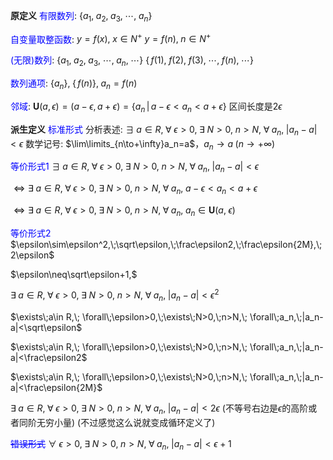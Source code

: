 **原定义**
<font color=blue>有限数列</font>: $\{a_1,\;a_2,\;a_3,\;\cdots,\;a_n\}$

<font color=blue>自变量取整函数</font>:
$y=f(x),\;x\in N^+$
$y=f(n),\;n\in N^+$

<font color=blue>(无限)数列</font>:
$\{a_1,\;a_2,\;a_3,\;\cdots,\;a_n,\;\cdots\}$
$\{\,f(1),\;f(2),\;f(3),\;\cdots,\;f(n),\;\cdots\}$

<font color=blue>数列通项</font>: $\{a_n\},\;\{\,f(n)\},\;a_n=f(n)$

<font color=blue>邻域</font>: $\mathbf{U}(a,\epsilon)=(a-\epsilon,a+\epsilon)=\{a_n\,|\,a-\epsilon<a_n<a+\epsilon\}$
区间长度是$2\epsilon$

**派生定义**
<font color=blue>标准形式</font>
分析表述: $\exists\;a\in R,\; \forall\;\epsilon>0,\;\exists\;N>0,\;n>N,\; \forall\;a_n,\;|a_n-a|<\epsilon$
数学记号: $\lim\limits_{n\to+\infty}a_n=a$，$a_n\to a\;(n\to+\infty)$

<font color=blue>等价形式1</font>
$\exists\;a\in R,\;
\forall\;\epsilon>0,\;\exists\;N>0,\;n>N,\;
\forall\;a_n,\;|a_n-a|<\epsilon$

$\Leftrightarrow\exists\;a\in R,\;
\forall\;\epsilon>0,\;\exists\;N>0,\;n>N,\;
\forall\;a_n,\;a-\epsilon<a_n<a+\epsilon$

$\Leftrightarrow\exists\;a\in R,\;
\forall\;\epsilon>0,\;\exists\;N>0,\;n>N,\;
\forall\;a_n,\;a_n\in\mathbf{U}(a,\;\epsilon)$

<font color=blue>等价形式2</font>
$\epsilon\sim\epsilon^2,\;\sqrt\epsilon,\;\frac\epsilon2,\;\frac\epsilon{2M},\;2\epsilon$

$\epsilon\neq\sqrt\epsilon+1,$

$\exists\;a\in R,\;
\forall\;\epsilon>0,\;\exists\;N>0,\;n>N,\;
\forall\;a_n,\;|a_n-a|<\epsilon^2$

$\exists\;a\in R,\;
\forall\;\epsilon>0,\;\exists\;N>0,\;n>N,\;
\forall\;a_n,\;|a_n-a|<\sqrt\epsilon$

$\exists\;a\in R,\;
\forall\;\epsilon>0,\;\exists\;N>0,\;n>N,\;
\forall\;a_n,\;|a_n-a|<\frac\epsilon2$

$\exists\;a\in R,\;
\forall\;\epsilon>0,\;\exists\;N>0,\;n>N,\;
\forall\;a_n,\;|a_n-a|<\frac\epsilon{2M}$

$\exists\;a\in R,\;
\forall\;\epsilon>0,\;\exists\;N>0,\;n>N,\;
\forall\;a_n,\;|a_n-a|<2\epsilon$
(不等号右边是$\epsilon$的高阶或者同阶无穷小量)
(不过感觉这么说就变成循环定义了)

<font color=blue>~~错误形式~~</font>
$\forall\;\epsilon>0,\;\exists\;N>0,\;n>N,\;
\forall\;a_n,\;|a_n-a|<\epsilon+1$
